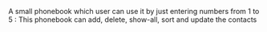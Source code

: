 A small phonebook which user can use it by just entering numbers from 1 to 5 :
This phonebook can add, delete, show-all, sort and update the contacts
